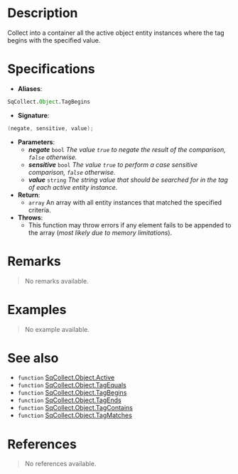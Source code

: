 # Description

Collect into a container all the active object entity instances where the tag begins with the specified value.

# Specifications

* **Aliases**:
```D
SqCollect.Object.TagBegins
```
* **Signature**:
```D
(negate, sensitive, value);
```
* **Parameters**:
	* **_negate_** `bool` *The value `true` to negate the result of the comparison, `false` otherwise.*
	* **_sensitive_** `bool` *The value `true` to perform a case sensitive comparison, `false` otherwise.*
	* **_value_** `string` *The string value that should be searched for in the tag of each active entity instance.*
* **Return**:
	* `array` An array with all entity instances that matched the specified criteria.
* **Throws**:
	* This function may throw errors if any element fails to be appended to the array (*most likely due to memory limitations*).

# Remarks

> No remarks available.

# Examples

> No example available.

# See also

* `function` [SqCollect.Object.Active](Function.SqCollect.Object.Active)
* `function` [SqCollect.Object.TagEquals](Function.SqCollect.Object.TagEquals)
* `function` [SqCollect.Object.TagBegins](Function.SqCollect.Object.TagBegins)
* `function` [SqCollect.Object.TagEnds](Function.SqCollect.Object.TagEnds)
* `function` [SqCollect.Object.TagContains](Function.SqCollect.Object.TagContains)
* `function` [SqCollect.Object.TagMatches](Function.SqCollect.Object.TagMatches)

# References

> No references available.

